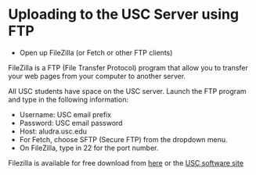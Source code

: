 Uploading to the USC Server using FTP
=====================================

* Open up FileZilla (or Fetch or other FTP clients)

FileZilla is a FTP (File Transfer Protocol) program that allow you to transfer your web pages from your computer to another server.

All USC students have space on the USC server. Launch the FTP program
and type in the following information:

-   Username: USC email prefix
-   Password: USC email password
-   Host: aludra.usc.edu
-   For Fetch, choose SFTP (Secure FTP) from the dropdown menu.
-   On FileZilla, type in 22 for the port number.

Filezilla is available for free download from [here](https://filezilla-project.org/) or the [USC software site](http://www.usc.edu/its/software/)